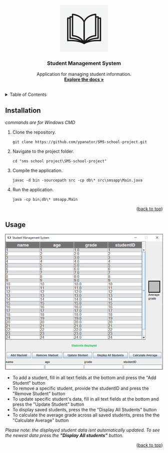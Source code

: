 <a name="readme-top"></a>

<br />
<div align="center">
  <a href="https://www.selenium.dev/">
    <img src="resources/book_icon.jpg" alt="Logo" height="150">
  </a>

  <h3 align="center">Student Management System</h3>

  <p align="center">
    Application for managing student information.
    <br />
    <a href="https://ypanator.github.io/SMS-school-project/doc/allclasses-index.html"><strong>Explore the docs »</strong></a>
    <br />
    <br />
  </p>
</div>

<details>
  <summary>Table of Contents</summary>
  <ol>
    <li><a href="#installation">Installation</a></li>
    <li><a href="#usage">Usage</a></li>
  </ol>
</details>

## Installation
*commands are for Windows CMD*

1. Clone the repository.

   ```
   git clone https://github.com/ypanator/SMS-school-project.git
   ```

2. Navigate to the project folder.

   ```
   cd "sms school project\SMS-school-project"
   ```

3. Compile the application.

   ```
   javac -d bin -sourcepath src -cp db\* src\smsapp\Main.java
   ```

4. Run the application.

   ```
   java -cp bin;db\* smsapp.Main
   ```

<p align="right">(<a href="#readme-top">back to top</a>)</p>

## Usage

<p align="center"><img src="resources/app.PNG"></p>

<ul>
    <li>To add a student, fill in all text fields at the bottom and press the "Add Student" button</li>
    <li>To remove a specific student, provide the studentID and press the "Remove Student" button</li>
    <li>To update specific student's data, fill in all text fields at the bottom and press the "Update Student" button</li>
    <li>To display saved students, press the the "Display All Students" button</li>
    <li>To calculate the average grade across all saved students, press the the "Calculate Average" button</li>
</ul>
<em>Please note: the displayed student data isnt automatically updated. To see the newest data press the <strong>"Display All students"</strong> button.</em>

<p align="right">(<a href="#readme-top">back to top</a>)</p>